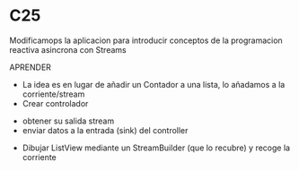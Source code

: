 # C25


Modificamops la aplicacion para introducir conceptos de la programacion reactiva asincrona con Streams


APRENDER
-  La idea es en lugar de añadir un Contador a una lista, lo añadamos a la corriente/stream
-  Crear controlador
  * obtener su salida stream
  * enviar datos a la entrada (sink) del controller
-  Dibujar ListView mediante un StreamBuilder (que lo recubre) y recoge la corriente
